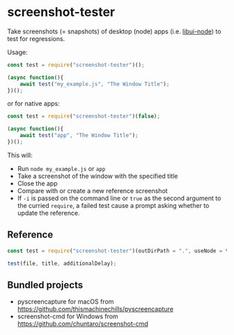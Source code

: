 # screenshot-tester

Take screenshots (= snapshots) of desktop (node) apps (i.e. [libui-node](https://github.com/parro-it/libui-node)) to test for regressions.

Usage:

```js
const test = require("screenshot-tester")();

(async function(){
    await test("my_example.js", "The Window Title");
})();
```

or for native apps:

```js
const test = require("screenshot-tester")(false);

(async function(){
    await test("app", "The Window Title");
})();
```

This will:
- Run `node my_example.js` or `app`
- Take a screenshot of the window with the specified title
- Close the app
- Compare with or create a new reference screenshot
- If `-i` is passed on the command line or `true` as the second argument to the curried `require`, a failed test cause a prompt asking whether to update the reference.

## Reference

```js
const test = require("screenshot-tester")(outDirPath = ".", useNode = true, interactiveFlag);

test(file, title, additionalDelay);
```

## Bundled projects

- pyscreencapture for macOS from https://github.com/thismachinechills/pyscreencapture
- screenshot-cmd for Windows from https://github.com/chuntaro/screenshot-cmd